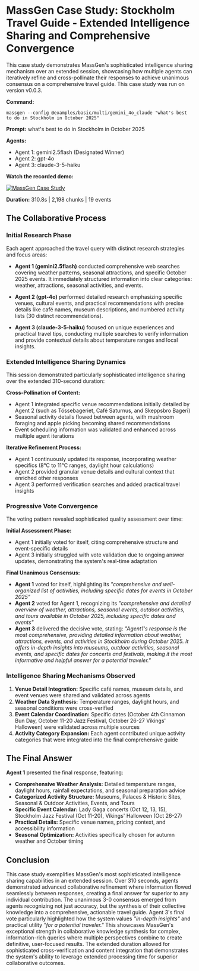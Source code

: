 # MassGen Case Study: Stockholm Travel Guide - Extended Intelligence Sharing and Comprehensive Convergence

This case study demonstrates MassGen's sophisticated intelligence sharing mechanism over an extended session, showcasing how multiple agents can iteratively refine and cross-pollinate their responses to achieve unanimous consensus on a comprehensive travel guide. This case study was run on version v0.0.3.

**Command:**
```
massgen --config @examples/basic/multi/gemini_4o_claude "what's best to do in Stockholm in October 2025"
```

**Prompt:** what's best to do in Stockholm in October 2025

**Agents:**
* Agent 1: gemini2.5flash (Designated Winner)
* Agent 2: gpt-4o
* Agent 3: claude-3-5-haiku

**Watch the recorded demo:**

[![MassGen Case Study](https://img.youtube.com/vi/SGi9vUk2YAI/0.jpg)](https://www.youtube.com/watch?v=SGi9vUk2YAI)

**Duration:** 310.8s | 2,198 chunks | 19 events

## The Collaborative Process

### Initial Research Phase

Each agent approached the travel query with distinct research strategies and focus areas:

* **Agent 1 (gemini2.5flash)** conducted comprehensive web searches covering weather patterns, seasonal attractions, and specific October 2025 events. It immediately structured information into clear categories: weather, attractions, seasonal activities, and events.

* **Agent 2 (gpt-4o)** performed detailed research emphasizing specific venues, cultural events, and practical recommendations with precise details like café names, museum descriptions, and numbered activity lists (30 distinct recommendations).

* **Agent 3 (claude-3-5-haiku)** focused on unique experiences and practical travel tips, conducting multiple searches to verify information and provide contextual details about temperature ranges and local insights.

### Extended Intelligence Sharing Dynamics

This session demonstrated particularly sophisticated intelligence sharing over the extended 310-second duration:

**Cross-Pollination of Content:**
- Agent 1 integrated specific venue recommendations initially detailed by Agent 2 (such as Tössebageriet, Café Saturnus, and Skeppsbro Bageri)
- Seasonal activity details flowed between agents, with mushroom foraging and apple picking becoming shared recommendations
- Event scheduling information was validated and enhanced across multiple agent iterations

**Iterative Refinement Process:**
- Agent 1 continuously updated its response, incorporating weather specifics (8°C to 11°C ranges, daylight hour calculations)
- Agent 2 provided granular venue details and cultural context that enriched other responses
- Agent 3 performed verification searches and added practical travel insights

### Progressive Vote Convergence

The voting pattern revealed sophisticated quality assessment over time:

**Initial Assessment Phase:**
- Agent 1 initially voted for itself, citing comprehensive structure and event-specific details
- Agent 3 initially struggled with vote validation due to ongoing answer updates, demonstrating the system's real-time adaptation

**Final Unanimous Consensus:**
- **Agent 1** voted for itself, highlighting its *"comprehensive and well-organized list of activities, including specific dates for events in October 2025"*
- **Agent 2** voted for Agent 1, recognizing its *"comprehensive and detailed overview of weather, attractions, seasonal events, outdoor activities, and tours available in October 2025, including specific dates and events"*
- **Agent 3** delivered the decisive vote, stating: *"Agent1's response is the most comprehensive, providing detailed information about weather, attractions, events, and activities in Stockholm during October 2025. It offers in-depth insights into museums, outdoor activities, seasonal events, and specific dates for concerts and festivals, making it the most informative and helpful answer for a potential traveler."*

### Intelligence Sharing Mechanisms Observed

1. **Venue Detail Integration:** Specific café names, museum details, and event venues were shared and validated across agents
2. **Weather Data Synthesis:** Temperature ranges, daylight hours, and seasonal conditions were cross-verified
3. **Event Calendar Coordination:** Specific dates (October 4th Cinnamon Bun Day, October 11-20 Jazz Festival, October 26-27 Vikings' Halloween) were validated across multiple sources
4. **Activity Category Expansion:** Each agent contributed unique activity categories that were integrated into the final comprehensive guide

## The Final Answer

**Agent 1** presented the final response, featuring:

- **Comprehensive Weather Analysis:** Detailed temperature ranges, daylight hours, rainfall expectations, and seasonal preparation advice
- **Categorized Activity Structure:** Museums, Palaces & Historic Sites, Seasonal & Outdoor Activities, Events, and Tours
- **Specific Event Calendar:** Lady Gaga concerts (Oct 12, 13, 15), Stockholm Jazz Festival (Oct 11-20), Vikings' Halloween (Oct 26-27)
- **Practical Details:** Specific venue names, pricing context, and accessibility information
- **Seasonal Optimization:** Activities specifically chosen for autumn weather and October timing

## Conclusion

This case study exemplifies MassGen's most sophisticated intelligence sharing capabilities in an extended session. Over 310 seconds, agents demonstrated advanced collaborative refinement where information flowed seamlessly between responses, creating a final answer far superior to any individual contribution. The unanimous 3-0 consensus emerged from agents recognizing not just accuracy, but the synthesis of their collective knowledge into a comprehensive, actionable travel guide. Agent 3's final vote particularly highlighted how the system values *"in-depth insights"* and practical utility *"for a potential traveler."* This showcases MassGen's exceptional strength in collaborative knowledge synthesis for complex, information-rich queries where multiple perspectives combine to create definitive, user-focused results. The extended duration allowed for sophisticated cross-verification and content integration that demonstrates the system's ability to leverage extended processing time for superior collaborative outcomes.
